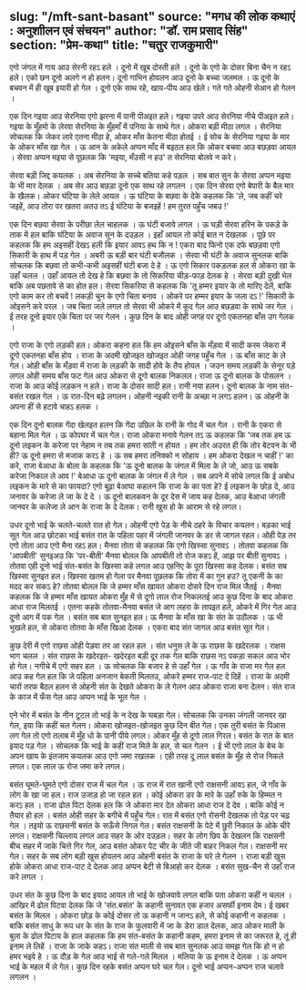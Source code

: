slug: "/mft-sant-basant"
source: "मगध की लोक कथाएं : अनुशाीलन एवं संचयन"
author: "डॉ. राम प्रसाद सिंह"
section: "प्रेम-कथा"
title: "चतुर राजकुमारी"
---
एगो जंगल में गाय आउ सेरनी रहऽ हले । दूनो में खूब दोस्ती हले । दूनो के एगो के दोसर बिना चैन न रहऽ हले। एको छन दूनो अलगे न हो हलन। दूनो गाभिन होयलन आउ दूनो के बच्चा जलमल । ऊ दूनो के बचवन में ही खूब इयारी हो गेल । दूनो एके साथ रहे, खाय-पीय आउ खेले। गते गते ओहनी सेआन हो गेलन । 

एक दिन गइया आउ सेरनिया एगो झरना में पानी पीअइत हले। गइया उपरे आउ सेरनिया नीचे पीअइत हले। गइया के मुँहमो के लेरवा सेरनिया के मुँहमाँ में पनिया के साथे गेल। ओकरा बड़ी मीठा लगल । सेरनिया सोचलक कि जेकर लारे एतना मीठा हे, ओकर माँस केतना मीठा होतई । ई सोच के सेरनिया गइया के मार के ओकर माँस खा गेल । ऊ आन के अकेले अप्पन माँद में बइठल हल कि ओकर बचवा आउ बछड़वा आयल । सेरवा अप्पन मइया से पूछलक कि 'मइया, मँउसी न हउ' त सेरनिया बोलवे न करे। 

सेरवा बड़ी जिद्द कयलक । अब सेरनिया के सच्चे बतिया कहे पड़ल । सब बात सुन के सेरवा अप्पन मइया के भी मार देलक । अब सेर आउ बछड़ा दूनो एक साथ रहे लगलन । एक दिन सेरवा एगो बेपारी के बैल मार के खैलक। ओकर घंटिया के लेले आयल । ऊ घंटिया के बछवा के देके कहलक कि 'ले, जब कहीं चरे जइहें, आउ तोरा पर खतरा अतउ तऽ ई घंटिया के बजइहें ! हम तुरत पहुँच जबउ !' 

एक दिन बछवा सेरवा के परीछा लेल चाहलक । ऊ घंटी बजावे लगल । ऊ घड़ी सेरवा हरिन के पकड़े के ताक में हल बाकि घंटिया के अवाज सुन के दउड़ल । इहाँ आयल तो कोई बात न देखलक । पूछे पर कहलक कि हम अइसहीं देखऽ हली कि इयार आवऽ हथ कि न ! एकरा बाद फिनो एक दफे बछड़वा एगो सिकारी के हाथ में पड़ गेल । अबरी ऊ बड़ी बार घंटी बजौलक । सेरवा भी घंटी के अवाज सुनलक बाकि सोचलक कि बछवा तो कभी-कभी अइसहीं घंटी बजा दे हे । ऊ एगो सिकार पकड़लक हल से ओकरा खा के उहाँ चलल । उहाँ आयल तो देख हे कि बछवा के तो सिकरिया चीड़-फाड़ देलक हे । सेरवा बड़ी दुखी भेल बाकि अब पछतावे से का होत हल। सेरवा सिकरिया से कहलक कि 'तू हम्मर इयार के तो मारिए देलें, बाकि एगो काम कर तो बचवें ! लकड़ी चुन के एगो चिता बनाव । ओकरे पर हम्मर इयार के जला दऽ !' सिकारी के ओइसने करे परल । जब चिता जले लगल तो सेरवा भी ओकरे में कूद गेल आउ बछड़वा के साथे जर गेल । ई तरह दूनो इयार एके चिता पर जर गेलन । कुछ दिन के बाद ओही जगह पर दूगो एकतनहा बाँस उग गेलक । 

एगो राजा के एगो लड़की हल। ओकरा कहना हल कि हम ओइसने बाँस के मँड़वा में सादी करम जेकरा में दूगो एकतनहा बाँस होय । राजा के अदमी खोजइत खोजइत ओही जगह पहुँच गेल । ऊ बाँस काट के ले गेल। ओही बाँस के मँड़वा में राजा के लड़की के सादी होवे के तैय होयल । जउन समय लड़की के सेनूर पड़े लगल ओही समय बाँस फट गेल आउ ओकरा से दूगो बालक निकलल। राजा ऊ दूनो बालक के पोसलन । राजा के आउ कोई लड़कन न हले। राजा के दोसर सादी हल। रानी नया हलन। दूनो बालक के नाम संत-बसंत रखल गेल । ऊ रात-दिन बढ़े लगलन। ओहनी नइकी रानी के अच्छा न लगऽ हलन। ऊ ओहनी के अपना हीं से हटावे चाहऽ हलक । 

एक दिन दूनो बालक गेंदा खेलइत हलन कि गेंदा उछिल के रानी के गोद में चल गेल । रानी के एकरा से बहाना मिल गेल । ऊ कोपघर में चल गेल। राजा ओकरा मनावे गेलन तऽ ऊ कहलक कि 'जब तक हम ऊ दूनो लइकन के करेजा पर नेहाम न तब तक हमरा सांती न होयत । हम तोर अउरत ही कि तोर बेटवन के भी ही? ऊ दूनो हमरा से मजाक करऽ हे । ऊ सब हमरा तनिक्को न सोहाय । हम ओकरा देखल न चाहीं !' का करे, राजा बेआधा के बोला के कहलक कि 'ऊ दूनो बालक के जंगल में मिला के ले जो, आउ ऊ सबके करेजा निकाल ले आव !' बेआधा ऊ दूनो बालक के जंगल में ले गेल । सब अपने में सोचे लगल कि ई अबोध लइकन के मारे से का फायदा?  एगो बूढ़ा बेआघा कहलन कि राजा के का पता हे? ई लइकन के छोड़ दे, आउ जनावर के करेजा ले जा के दे दे । ऊ दूनो बालकवन के दूर देस में जाय कह देलक, आउ बेआधा जंगली जानवर के कलेजा ले आन के राजा के दे देलक। रानी खुस हो के आराम से रहे लगल।
 
उधर दूनो भाई के चलते-चलते रात हो गेल। ओहनी एगो पेड़ के नीचे ठहरे के विचार कयलन। बड़का भाई सूत गेल आउ छोटका भाई बसंत रात के पहिला पहर में जंगली जानवर के डर से जागल रहल। ओही पेड़ तर एगो तोता आउ एगो मैना रहऽ हल। मैनवा तोता से कहलक कि एगो खिस्सा सुनावऽ । तोतवा कहलक कि 'आपबीती' सुनइअउ कि 'पर-बीती' मैनवा बोलल कि आपबीती तो रोज कहऽ हें, आझ पर बीती सुनावऽ । तोतवा एही दूनो भाई संत-बसंत के खिस्सा कहे लगल आउ एहनिए के पूरा खिस्सा कह देलक। बसंत सब खिस्सा सुनइत हल। खिस्सा खतम हो गेला पर मैनवा पूछलक कि तोरा में का गुन हउ? तू एकनी के का मदद कर सकऽ हे? तोतवा बोलल कि जे हम्मर माँस खायत ओकरा दोसरे दिन राज मिल जैतई । मैनवा कहलक कि जे हम्मर माँस खायत ओकरा मुँह में से दूगो लाल रोज निकलतई आउ कुछ दिना के बाद ओकरा आधा राज मिलतई । एतना कहके तोतवा-मैनवा बसंत जे आग लहरा के तापइत हले, ओकरे में गिर गेल आउ दूनो आग में पक गेल । बसंत सब बात सुनइत हल। ऊ मैनवा के माँस खा के संत के उठौलक । ऊ भी भुखले हल, से ओकरा तोतवा के माँस खिआ देलक । एकरा बाद संत जागल आउ बसंत सूत गेल।

कुछ देरी में एगो राछस ओही पेड़वा तर आ रहल हल । संत धनुस ले के ऊ राछस के खदेरलक । राक्षस भाग चलल । संत राछस के खदेरइत- खदेरइत बड़ी दूर तक गेल बाकि राछस नऽ पकड़ा सकल आउ भोर हो गेल। नगीचे में एगो सहर हल । ऊ सोचलक कि बजार हे से उहाँ गेल । ऊ गाँव के राजा मर गेल हल आउ कह गेल हल कि जे पहिला अनजान बेकती मिलतउ, ओकरे हम्मर राज-पाट दे दिहें । राजा के अदमी चारों तरफ बैठल हलन से ओहनी संत के देखते ओकरा के ले गेलन आउ ओकरा राजा बना देलन। संत राज के काज में फँस गेल आउ अप्पन भाई के भूल गेल । 

एने भोर में बसंत के नीन टूटल तो भाई के न देख के घबड़ा गेल। सोचलक कि उनका जंगली जानवर खा गेल, इया कि कहीं चल गेलन। ओकरा खोजइत-खोजइत कुछ दिन बीत गेल। एक तुरी बसंत के पिआस लग गेल तो एगो तलाब में मुँह धो के पानी पीये लगल। ओकर मुँह से दूगो लाल गिरल। बसंत के रात के बात इयाद पड़ गेल । सोचलक कि भाई के कहीं राज मिले के हल, से चल गेलन । ई भी एगो लाल के बेच के अपन खाय के इंतजाम कयलक आउ एगो जमा रखलक । एही तरह दू लाल बसंत के मुँह से रोज निकले लगल। एक लाल ऊ रोज जमा करे लगल। 

बसंत घूमते-घूमते एगो दोसर राज में चल गेल । ऊ राज में रात खानी एगो राक्षसनी आवऽ हल, जे गाँव के लोग के खा जा हल। राज उजाड़ हो जा रहल हल । कोई ओकरा डर के मारे के उहाँ रुके के हिम्मत न करऽ हल । राजा ढोल पिटा देलक हल कि जे ओकरा मार देत ओकरा आधा राज दे देव । बाकि कोई न तैयार हो हल । बसंत ओही सहर के बगीचे में पहुँच गेल। रात में बसंत एगो रोसनी देखलक तो पेड़ पर चढ़ गेल । तइयो ऊ राछसनी बसंत के सऊँसे निगल गेल। बसंत राक्षसनी के पेटे में छुरी निकाल के ओके चीरे लगल। राक्षसनी चिल्लाय लगल आउ सहर के ओर दउड़ल। सहर के लोग छिप के देखलन कि राक्षसनी बीच सहर में जाके चित्ते गिर गेल, आउ बसंत ओकर पेट चीर के जीते जी बाहर निकल गेल। राक्षसनी मर गेल। सहर के सब लोग बड़ी खुस होयलन आउ ओहनी बसंत के राजा के घरे ले गेलन । राजा बड़ी खुस होके ओकरा आधा राज-पाट दे देलक आउ अप्पन बेटी से बिआहो कर देलक । बसंत सुख-चैन से उहाँ राज करे लगल । 

उधर संत के कुछ दिना के बाद इयाद आयल तो भाई के खोजवावे लगल बाकि पता ओकरा कहीं न चलल । आखिर में ढोल पिटवा देलक कि जे 'संत.बसंत' के कहानी सुनावत एक हजार असर्फी इनाम देम। ई खबर बसंत के मिलल । ओकरा छोड़ के कोई दोसर तो ऊ कहानी न जानऽ हले, से कोई कहानी न कहलक । बाकि बसंत साधु के रूप धर के संत के राज के फुलवारी में जा के डेरा डाल देलक, आउ ओकर माली के बुला के ढोल पिटाय के हाल कहलक कि हम संत-बसंत के कहानी कहम, हमरा इनाम से का जरूरत हे, तूं ही इनाम ले लिहें । राजा के जाके कहऽ। राजा संत माली से सब बात सुनलक आउ समझ गेल कि हो न हो हमर भइवे हे । ऊ दौड़ के गेल आउ भाई से गले-गले मिलल । मलिया के ऊ इनाम दे देलक । ऊ अप्पन भाई के महल में ले गेल। कुछ दिन रहके बसंत अप्पन घरे चल गेल। दूनो भाई अप्पन-अप्पन राज चलावे लगलन ।
